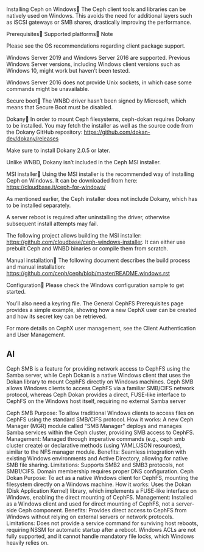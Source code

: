 # **[](https://docs.ceph.com/en/reef/install/windows-install/)**

Installing Ceph on Windows
The Ceph client tools and libraries can be natively used on Windows. This avoids the need for additional layers such as iSCSI gateways or SMB shares, drastically improving the performance.

Prerequisites
Supported platforms
Note

Please see the OS recommendations regarding client package support.

Windows Server 2019 and Windows Server 2016 are supported. Previous Windows Server versions, including Windows client versions such as Windows 10, might work but haven’t been tested.

Windows Server 2016 does not provide Unix sockets, in which case some commands might be unavailable.

Secure boot
The WNBD driver hasn’t been signed by Microsoft, which means that Secure Boot must be disabled.

Dokany
In order to mount Ceph filesystems, ceph-dokan requires Dokany to be installed. You may fetch the installer as well as the source code from the Dokany GitHub repository: <https://github.com/dokan-dev/dokany/releases>

Make sure to install Dokany 2.0.5 or later.

Unlike WNBD, Dokany isn’t included in the Ceph MSI installer.

MSI installer
Using the MSI installer is the recommended way of installing Ceph on Windows. It can be downloaded from here: <https://cloudbase.it/ceph-for-windows/>

As mentioned earlier, the Ceph installer does not include Dokany, which has to be installed separately.

A server reboot is required after uninstalling the driver, otherwise subsequent install attempts may fail.

The following project allows building the MSI installer: <https://github.com/cloudbase/ceph-windows-installer>. It can either use prebuilt Ceph and WNBD binaries or compile them from scratch.

Manual installation
The following document describes the build process and manual installation: <https://github.com/ceph/ceph/blob/master/README.windows.rst>

Configuration
Please check the Windows configuration sample to get started.

You’ll also need a keyring file. The General CephFS Prerequisites page provides a simple example, showing how a new CephX user can be created and how its secret key can be retrieved.

For more details on CephX user management, see the Client Authentication and User Management.

## AI

Ceph SMB is a feature for providing network access to CephFS using the Samba server, while Ceph Dokan is a native Windows client that uses the Dokan library to mount CephFS directly on Windows machines. Ceph SMB allows Windows clients to access CephFS via a familiar SMB/CIFS network protocol, whereas Ceph Dokan provides a direct, FUSE-like interface to CephFS on the Windows host itself, requiring no external Samba server

Ceph SMB
Purpose:
To allow traditional Windows clients to access files on CephFS using the standard SMB/CIFS protocol.
How it works:
A new Ceph Manager (MGR) module called "SMB Manager" deploys and manages Samba services within the Ceph cluster, providing SMB access to CephFS.
Management:
Managed through imperative commands (e.g., ceph smb cluster create) or declarative methods (using YAML/JSON resources), similar to the NFS manager module.
Benefits:
Seamless integration with existing Windows environments and Active Directory, allowing for native SMB file sharing.
Limitations:
Supports SMB2 and SMB3 protocols, not SMB1/CIFS. Domain membership requires proper DNS configuration.
Ceph Dokan
Purpose:
To act as a native Windows client for CephFS, mounting the filesystem directly on a Windows machine.
How it works:
Uses the Dokan (Disk Application Kernel) library, which implements a FUSE-like interface on Windows, enabling the direct mounting of CephFS.
Management:
Installed as a Windows client and used for direct mounting of CephFS, not a server-side Ceph component.
Benefits:
Provides direct access to CephFS from Windows without relying on external servers or network protocols.
Limitations:
Does not provide a service command for surviving host reboots, requiring NSSM for automatic startup after a reboot. Windows ACLs are not fully supported, and it cannot handle mandatory file locks, which Windows heavily relies on.
